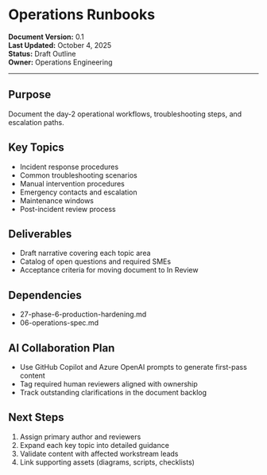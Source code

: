 # Operations Runbooks

**Document Version:** 0.1  
**Last Updated:** October 4, 2025  
**Status:** Draft Outline  
**Owner:** Operations Engineering

---

## Purpose

Document the day-2 operational workflows, troubleshooting steps, and escalation paths.

## Key Topics

- Incident response procedures
- Common troubleshooting scenarios
- Manual intervention procedures
- Emergency contacts and escalation
- Maintenance windows
- Post-incident review process

## Deliverables

- Draft narrative covering each topic area
- Catalog of open questions and required SMEs
- Acceptance criteria for moving document to In Review

## Dependencies

- 27-phase-6-production-hardening.md
- 06-operations-spec.md

## AI Collaboration Plan

- Use GitHub Copilot and Azure OpenAI prompts to generate first-pass content
- Tag required human reviewers aligned with ownership
- Track outstanding clarifications in the document backlog

## Next Steps

1. Assign primary author and reviewers
2. Expand each key topic into detailed guidance
3. Validate content with affected workstream leads
4. Link supporting assets (diagrams, scripts, checklists)
